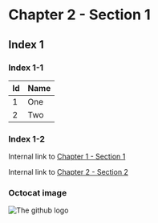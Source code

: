 # Chapter 2 - Section 1

## Index 1

### Index 1-1

Id | Name
--- | ---
1 | One
2 | Two

### Index 1-2

Internal link to [Chapter 1 - Section 1](../../Chapter1/Section1)

Internal link to [Chapter 2 - Section 2](../Section2)

### Octocat image

![The github logo](../github-octocat.png)